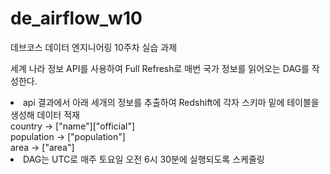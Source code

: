 # de_airflow_w10
데브코스 데이터 엔지니어링 10주차 실습 과제

세계 나라 정보 API를 사용하여 Full Refresh로 매번 국가 정보를 읽어오는 DAG를 작성한다.

<li>api 결과에서 아래 세개의 정보를 추출하여 Redshift에 각자 스키마 밑에 테이블을 생성해 데이터 적재<br>
  country -> ["name"]["official"]<br>
  population -> ["population"]<br>
  area -> ["area"]<br>

<li>DAG는 UTC로 매주 토요일 오전 6시 30분에 실행되도록 스케줄링
